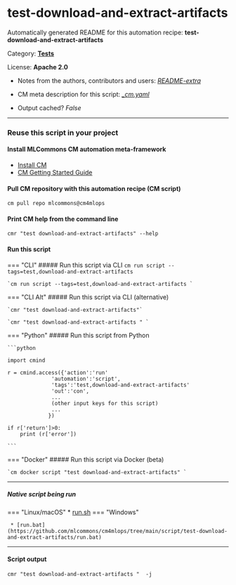 # test-download-and-extract-artifacts
Automatically generated README for this automation recipe: **test-download-and-extract-artifacts**

Category: **[Tests](..)**

License: **Apache 2.0**

* Notes from the authors, contributors and users: [*README-extra*](https://github.com/mlcommons/cm4mlops/tree/main/script/test-download-and-extract-artifacts/README-extra.md)

* CM meta description for this script: *[_cm.yaml](https://github.com/mlcommons/cm4mlops/tree/main/script/test-download-and-extract-artifacts/_cm.yaml)*
* Output cached? *False*

---
### Reuse this script in your project

#### Install MLCommons CM automation meta-framework

* [Install CM](https://docs.mlcommons.org/ck/install)
* [CM Getting Started Guide](https://docs.mlcommons.org/ck/getting-started/)

#### Pull CM repository with this automation recipe (CM script)

```cm pull repo mlcommons@cm4mlops```

#### Print CM help from the command line

````cmr "test download-and-extract-artifacts" --help````

#### Run this script

=== "CLI"
    ##### Run this script via CLI
    `cm run script --tags=test,download-and-extract-artifacts`

    `cm run script --tags=test,download-and-extract-artifacts `

=== "CLI Alt"
    ##### Run this script via CLI (alternative)

    `cmr "test download-and-extract-artifacts"`

    `cmr "test download-and-extract-artifacts " `


=== "Python"
    ##### Run this script from Python


    ```python

    import cmind

    r = cmind.access({'action':'run'
                  'automation':'script',
                  'tags':'test,download-and-extract-artifacts'
                  'out':'con',
                  ...
                  (other input keys for this script)
                  ...
                 })

    if r['return']>0:
        print (r['error'])

    ```


=== "Docker"
    ##### Run this script via Docker (beta)

    `cm docker script "test download-and-extract-artifacts" `

___


##### Native script being run
=== "Linux/macOS"
     * [run.sh](https://github.com/mlcommons/cm4mlops/tree/main/script/test-download-and-extract-artifacts/run.sh)
=== "Windows"

     * [run.bat](https://github.com/mlcommons/cm4mlops/tree/main/script/test-download-and-extract-artifacts/run.bat)
___
#### Script output
`cmr "test download-and-extract-artifacts "  -j`
